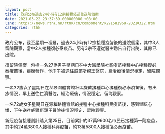 ```yaml
---
layout: post
title: 政府公布過去24小時有12宗接種疫苗後送院個案
date: 2021-03-22 23:37:39.000000000 +08:00
link: https://news.rthk.hk/rthk/ch/component/k2/1581968-20210322.htm
categories: rthk
---
```


政府公布，截至星期一凌晨，過去24小時有12宗接種疫苗後的送院個案，其中3人留院觀察，當中2人接種復必泰疫苗。另有3宗不遵從醫生勸告自行出院，其餘已出院。

須留院個案，包括一名27歲男子星期日在中大醫學院社區疫苗接種中心接種復必泰疫苗後，癲癇發作，他下午被送往威爾斯親王醫院，經治療後情況穩定，留院觀察。

一名32歲女子星期日在荃景圍體育館社區疫苗接種中心接種復必泰疫苗後，有出疹情況，早上送往仁濟醫院，經治療後，情況穩定，留院觀察。

一名72歲女子星期日在源和路體育館的接種中心接種科興疫苗後，感到暈眩心悸，下午送往威爾斯親王醫院後情況穩定，留院觀察。

新冠疫苗接種劃計踏入第25日，目前累計約37萬9600名市民已接種第一劑疫苗，其中約24萬3800人接種科興疫苗，約13萬5800人接種復必泰疫苗。
